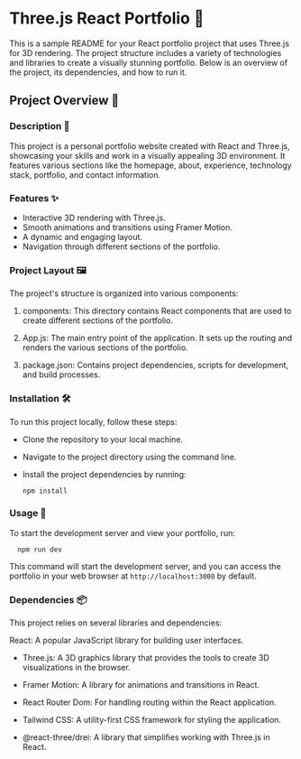 # Three.js React Portfolio 🚀
This is a sample README for your React portfolio project that uses Three.js for 3D rendering. The project structure includes a variety of technologies and libraries to create a visually stunning portfolio. Below is an overview of the project, its dependencies, and how to run it.

## Project Overview 🌟

### Description 📝
This project is a personal portfolio website created with React and Three.js, showcasing your skills and work in a visually appealing 3D environment. It features various sections like the homepage, about, experience, technology stack, portfolio, and contact information.

### Features ✨
- Interactive 3D rendering with Three.js.
- Smooth animations and transitions using Framer Motion.
- A dynamic and engaging layout.
- Navigation through different sections of the portfolio.

### Project Layout 🖼️

The project's structure is organized into various components:

1. components: This directory contains React components that are used to create different sections of the portfolio.

2. App.js: The main entry point of the application. It sets up the routing and renders the various sections of the portfolio.

3. package.json: Contains project dependencies, scripts for development, and build processes.

### Installation 🛠️
To run this project locally, follow these steps:

- Clone the repository to your local machine.

- Navigate to the project directory using the command line.

- Install the project dependencies by running:

      npm install
  
### Usage 🚀
To start the development server and view your portfolio, run:

      npm run dev
      
This command will start the development server, and you can access the portfolio in your web browser at `http://localhost:3000` by default.

### Dependencies 📦
This project relies on several libraries and dependencies:

React: A popular JavaScript library for building user interfaces.

- Three.js: A 3D graphics library that provides the tools to create 3D visualizations in the browser.

- Framer Motion: A library for animations and transitions in React.

- React Router Dom: For handling routing within the React application.

- Tailwind CSS: A utility-first CSS framework for styling the application.

- @react-three/drei: A library that simplifies working with Three.js in React.
